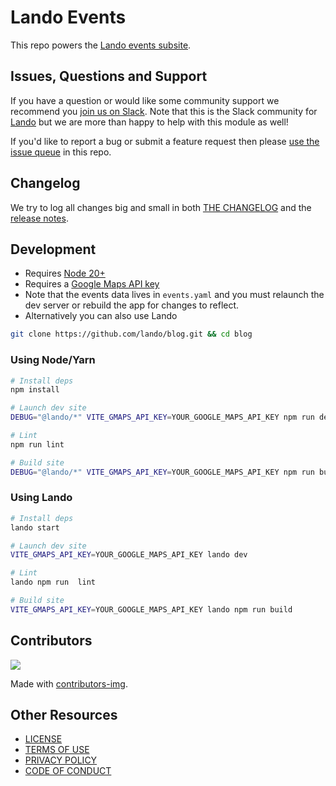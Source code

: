 # Lando Events

This repo powers the [Lando events subsite](https://lando.dev/events).

## Issues, Questions and Support

If you have a question or would like some community support we recommend you [join us on Slack](https://launchpass.com/devwithlando). Note that this is the Slack community for [Lando](https://lando.dev) but we are more than happy to help with this module as well!

If you'd like to report a bug or submit a feature request then please [use the issue queue](https://github.com/lando/events/issues/new/choose) in this repo.

## Changelog

We try to log all changes big and small in both [THE CHANGELOG](https://github.com/lando/events/blob/main/CHANGELOG.md) and the [release notes](https://github.com/lando/events/releases).

## Development

* Requires [Node 20+](https://nodejs.org/dist/latest-v14.x/)
* Requires a [Google Maps API key](https://developers.google.com/maps/documentation/javascript/get-api-key)
* Note that the events data lives in `events.yaml` and you must relaunch the dev server or rebuild the app for changes to reflect.
* Alternatively you can also use Lando

```bash
git clone https://github.com/lando/blog.git && cd blog
```

### Using Node/Yarn

```bash
# Install deps
npm install

# Launch dev site
DEBUG="@lando/*" VITE_GMAPS_API_KEY=YOUR_GOOGLE_MAPS_API_KEY npm run dev

# Lint
npm run lint

# Build site
DEBUG="@lando/*" VITE_GMAPS_API_KEY=YOUR_GOOGLE_MAPS_API_KEY npm run build
```

### Using Lando

```bash
# Install deps
lando start

# Launch dev site
VITE_GMAPS_API_KEY=YOUR_GOOGLE_MAPS_API_KEY lando dev

# Lint
lando npm run  lint

# Build site
VITE_GMAPS_API_KEY=YOUR_GOOGLE_MAPS_API_KEY lando npm run build
```

## Contributors

<a href="https://github.com/lando/events/graphs/contributors">
  <img src="https://contrib.rocks/image?repo=lando/events" />
</a>

Made with [contributors-img](https://contrib.rocks).

## Other Resources

* [LICENSE](/LICENSE)
* [TERMS OF USE](https://docs.lando.dev/terms)
* [PRIVACY POLICY](https://docs.lando.dev/privacy)
* [CODE OF CONDUCT](https://docs.lando.dev/coc)

